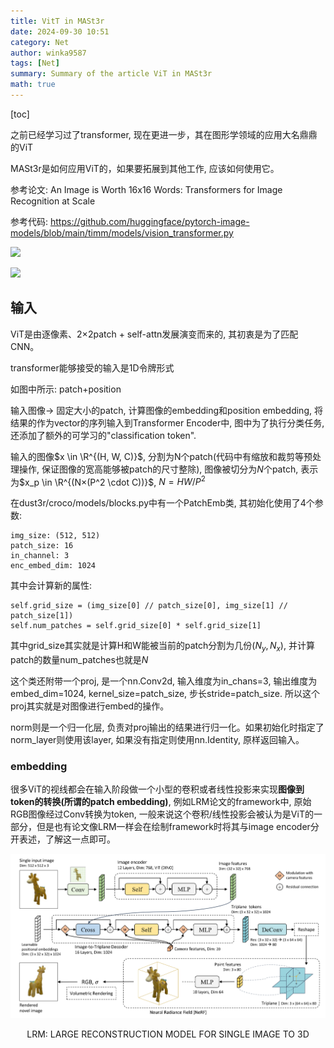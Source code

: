 ```yaml
---
title: VitT in MASt3r
date: 2024-09-30 10:51
category: Net
author: winka9587
tags: [Net]
summary: Summary of the article ViT in MASt3r
math: true
---
```


[toc]

之前已经学习过了transformer, 现在更进一步，其在图形学领域的应用大名鼎鼎的ViT

MASt3r是如何应用ViT的，如果要拓展到其他工作, 应该如何使用它。

参考论文: An Image is Worth 16x16 Words: Transformers for Image Recognition at Scale

参考代码: https://github.com/huggingface/pytorch-image-models/blob/main/timm/models/vision_transformer.py

![](/assets/img/2024-09-30-15-37-06.png)

![](/assets/img/vit.gif)

## 输入

ViT是由逐像素、2×2patch + self-attn发展演变而来的, 其初衷是为了匹配CNN。

transformer能够接受的输入是1D令牌形式

如图中所示: patch+position 

输入图像-> 固定大小的patch, 计算图像的embedding和position embedding, 将结果的作为vector的序列输入到Transformer Encoder中, 图中为了执行分类任务, 还添加了额外的可学习的"classification token".

输入的图像$x \in \R^{(H, W, C)}$, 分割为N个patch(代码中有缩放和裁剪等预处理操作, 保证图像的宽高能够被patch的尺寸整除), 图像被切分为$N$个patch, 表示为$x_p \in \R^{(N×(P^2 \cdot C))}$, $N=HW/P^2$

在dust3r/croco/models/blocks.py中有一个PatchEmb类, 其初始化使用了4个参数:
~~~
img_size: (512, 512)
patch_size: 16
in_channel: 3
enc_embed_dim: 1024
~~~

其中会计算新的属性:
~~~
self.grid_size = (img_size[0] // patch_size[0], img_size[1] // patch_size[1])
self.num_patches = self.grid_size[0] * self.grid_size[1]
~~~

其中grid_size其实就是计算H和W能被当前的patch分割为几份$(N_y, N_x)$, 并计算patch的数量num_patches也就是$N$

这个类还附带一个proj, 是一个nn.Conv2d, 输入维度为in_chans=3, 输出维度为embed_dim=1024, kernel_size=patch_size, 步长stride=patch_size. 所以这个proj其实就是对图像进行embed的操作。

norm则是一个归一化层, 负责对proj输出的结果进行归一化。如果初始化时指定了norm_layer则使用该layer, 如果没有指定则使用nn.Identity, 原样返回输入。

### embedding

很多ViT的视线都会在输入阶段做一个小型的卷积或者线性投影来实现**图像到token的转换(所谓的patch embedding)**, 例如LRM论文的framework中, 原始RGB图像经过Conv转换为token, 一般来说这个卷积/线性投影会被认为是ViT的一部分，但是也有论文像LRM一样会在绘制framework时将其与image encoder分开表述，了解这一点即可。

![](/assets/img/2025-04-03-15-49-41.png)

<p style="text-align: center;">LRM: LARGE RECONSTRUCTION MODEL FOR SINGLE IMAGE TO 3D</p>

